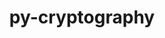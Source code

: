 ---
title: "py-cryptography"
layout: cache
categories: [package, develop]
meta: {"versions": ["41.0.3", "41.0.7", "42.0.8"], "compilers": ["gcc@=11.4.0", "gcc@=7.5.0", "gcc@=9.4.0", "oneapi@=2024.2.0"], "oss": ["ubuntu18.04", "ubuntu20.04", "ubuntu22.04"], "platforms": ["linux"], "targets": ["neoverse_v1", "neoverse_v2", "ppc64le", "x86_64_v3"], "stacks": ["e4s", "e4s-neoverse-v2", "e4s-neoverse_v1", "e4s-oneapi", "e4s-power", "radiuss", "root"], "num_specs": 106, "num_specs_by_stack": {"radiuss": 11, "root": 106, "e4s-power": 19, "e4s-neoverse_v1": 19, "e4s-neoverse-v2": 19, "e4s": 19, "e4s-oneapi": 19}}
spec_details: [{"hash": "b54fdln6zjmpkghwuc7krpdodtuehvj2", "compiler": "gcc@=7.5.0", "versions": ["41.0.3"], "os": "ubuntu18.04", "platform": "linux", "target": "x86_64_v3", "variants": ["build_system=python_pip"], "stacks": ["radiuss", "root"], "size": "-", "tarball": "https://binaries.spack.io/develop/build_cache/linux-ubuntu18.04-x86_64_v3/gcc-7.5.0/py-cryptography-41.0.3/linux-ubuntu18.04-x86_64_v3-gcc-7.5.0-py-cryptography-41.0.3-b54fdln6zjmpkghwuc7krpdodtuehvj2.spack"}, {"hash": "rp76662qon5nbgjwpudu6gtq6suakz36", "compiler": "gcc@=7.5.0", "versions": ["42.0.8"], "os": "ubuntu18.04", "platform": "linux", "target": "x86_64_v3", "variants": ["build_system=python_pip"], "stacks": ["radiuss", "root"], "size": "-", "tarball": "https://binaries.spack.io/develop/build_cache/linux-ubuntu18.04-x86_64_v3/gcc-7.5.0/py-cryptography-42.0.8/linux-ubuntu18.04-x86_64_v3-gcc-7.5.0-py-cryptography-42.0.8-rp76662qon5nbgjwpudu6gtq6suakz36.spack"}, {"hash": "4ncr3zd2ff6oys5tzaiz6xzha4mzoyar", "compiler": "gcc@=7.5.0", "versions": ["42.0.8"], "os": "ubuntu18.04", "platform": "linux", "target": "x86_64_v3", "variants": ["build_system=python_pip"], "stacks": ["radiuss", "root"], "size": "-", "tarball": "https://binaries.spack.io/develop/build_cache/linux-ubuntu18.04-x86_64_v3/gcc-7.5.0/py-cryptography-42.0.8/linux-ubuntu18.04-x86_64_v3-gcc-7.5.0-py-cryptography-42.0.8-4ncr3zd2ff6oys5tzaiz6xzha4mzoyar.spack"}, {"hash": "s67zrir254zc6xyvcd5ffntvizgzvjsp", "compiler": "gcc@=7.5.0", "versions": ["42.0.8"], "os": "ubuntu18.04", "platform": "linux", "target": "x86_64_v3", "variants": ["build_system=python_pip"], "stacks": ["radiuss", "root"], "size": "-", "tarball": "https://binaries.spack.io/develop/build_cache/linux-ubuntu18.04-x86_64_v3/gcc-7.5.0/py-cryptography-42.0.8/linux-ubuntu18.04-x86_64_v3-gcc-7.5.0-py-cryptography-42.0.8-s67zrir254zc6xyvcd5ffntvizgzvjsp.spack"}, {"hash": "shtkysyxzjg6fq44kaxjkkuudaqs5uau", "compiler": "gcc@=7.5.0", "versions": ["41.0.3"], "os": "ubuntu18.04", "platform": "linux", "target": "x86_64_v3", "variants": ["build_system=python_pip"], "stacks": ["radiuss", "root"], "size": "-", "tarball": "https://binaries.spack.io/develop/build_cache/linux-ubuntu18.04-x86_64_v3/gcc-7.5.0/py-cryptography-41.0.3/linux-ubuntu18.04-x86_64_v3-gcc-7.5.0-py-cryptography-41.0.3-shtkysyxzjg6fq44kaxjkkuudaqs5uau.spack"}, {"hash": "wj265bqwu6mcrqcoyh22c2bwhhdislxc", "compiler": "gcc@=7.5.0", "versions": ["42.0.8"], "os": "ubuntu18.04", "platform": "linux", "target": "x86_64_v3", "variants": ["build_system=python_pip"], "stacks": ["radiuss", "root"], "size": "-", "tarball": "https://binaries.spack.io/develop/build_cache/linux-ubuntu18.04-x86_64_v3/gcc-7.5.0/py-cryptography-42.0.8/linux-ubuntu18.04-x86_64_v3-gcc-7.5.0-py-cryptography-42.0.8-wj265bqwu6mcrqcoyh22c2bwhhdislxc.spack"}, {"hash": "ueya5kag5ql6sfujfwsmd5scetdctzec", "compiler": "gcc@=7.5.0", "versions": ["42.0.8"], "os": "ubuntu18.04", "platform": "linux", "target": "x86_64_v3", "variants": ["build_system=python_pip"], "stacks": ["radiuss", "root"], "size": "-", "tarball": "https://binaries.spack.io/develop/build_cache/linux-ubuntu18.04-x86_64_v3/gcc-7.5.0/py-cryptography-42.0.8/linux-ubuntu18.04-x86_64_v3-gcc-7.5.0-py-cryptography-42.0.8-ueya5kag5ql6sfujfwsmd5scetdctzec.spack"}, {"hash": "hxio54klglcmiyzflixwsufl4pvf66oo", "compiler": "gcc@=7.5.0", "versions": ["42.0.8"], "os": "ubuntu18.04", "platform": "linux", "target": "x86_64_v3", "variants": ["build_system=python_pip"], "stacks": ["radiuss", "root"], "size": "-", "tarball": "https://binaries.spack.io/develop/build_cache/linux-ubuntu18.04-x86_64_v3/gcc-7.5.0/py-cryptography-42.0.8/linux-ubuntu18.04-x86_64_v3-gcc-7.5.0-py-cryptography-42.0.8-hxio54klglcmiyzflixwsufl4pvf66oo.spack"}, {"hash": "zwdcltka2747ylsjrbxvskkpazn2hm3v", "compiler": "gcc@=7.5.0", "versions": ["42.0.8"], "os": "ubuntu18.04", "platform": "linux", "target": "x86_64_v3", "variants": ["build_system=python_pip"], "stacks": ["radiuss", "root"], "size": "-", "tarball": "https://binaries.spack.io/develop/build_cache/linux-ubuntu18.04-x86_64_v3/gcc-7.5.0/py-cryptography-42.0.8/linux-ubuntu18.04-x86_64_v3-gcc-7.5.0-py-cryptography-42.0.8-zwdcltka2747ylsjrbxvskkpazn2hm3v.spack"}, {"hash": "jplicqwlz2j4jw5lhbzhqaszpt4a3pjq", "compiler": "gcc@=7.5.0", "versions": ["41.0.3"], "os": "ubuntu18.04", "platform": "linux", "target": "x86_64_v3", "variants": ["build_system=python_pip"], "stacks": ["radiuss", "root"], "size": "-", "tarball": "https://binaries.spack.io/develop/build_cache/linux-ubuntu18.04-x86_64_v3/gcc-7.5.0/py-cryptography-41.0.3/linux-ubuntu18.04-x86_64_v3-gcc-7.5.0-py-cryptography-41.0.3-jplicqwlz2j4jw5lhbzhqaszpt4a3pjq.spack"}, {"hash": "y7r5vdiyzel5tcfec62fwowjyljfpo2m", "compiler": "gcc@=7.5.0", "versions": ["42.0.8"], "os": "ubuntu18.04", "platform": "linux", "target": "x86_64_v3", "variants": ["build_system=python_pip"], "stacks": ["radiuss", "root"], "size": "-", "tarball": "https://binaries.spack.io/develop/build_cache/linux-ubuntu18.04-x86_64_v3/gcc-7.5.0/py-cryptography-42.0.8/linux-ubuntu18.04-x86_64_v3-gcc-7.5.0-py-cryptography-42.0.8-y7r5vdiyzel5tcfec62fwowjyljfpo2m.spack"}, {"hash": "fownyrfnqlqpewyxiwitkixd6lkanz2i", "compiler": "gcc@=9.4.0", "versions": ["42.0.8"], "os": "ubuntu20.04", "platform": "linux", "target": "ppc64le", "variants": ["build_system=python_pip"], "stacks": ["e4s-power", "root"], "size": "-", "tarball": "https://binaries.spack.io/develop/build_cache/linux-ubuntu20.04-ppc64le/gcc-9.4.0/py-cryptography-42.0.8/linux-ubuntu20.04-ppc64le-gcc-9.4.0-py-cryptography-42.0.8-fownyrfnqlqpewyxiwitkixd6lkanz2i.spack"}, {"hash": "jegdhni7x72up3kkwx6vszddhbj6w4un", "compiler": "gcc@=9.4.0", "versions": ["42.0.8"], "os": "ubuntu20.04", "platform": "linux", "target": "ppc64le", "variants": ["build_system=python_pip"], "stacks": ["e4s-power", "root"], "size": "-", "tarball": "https://binaries.spack.io/develop/build_cache/linux-ubuntu20.04-ppc64le/gcc-9.4.0/py-cryptography-42.0.8/linux-ubuntu20.04-ppc64le-gcc-9.4.0-py-cryptography-42.0.8-jegdhni7x72up3kkwx6vszddhbj6w4un.spack"}, {"hash": "wvlfqx4753zhpa4ozeynq4odq25ytmad", "compiler": "gcc@=9.4.0", "versions": ["41.0.3"], "os": "ubuntu20.04", "platform": "linux", "target": "ppc64le", "variants": ["build_system=python_pip"], "stacks": ["e4s-power", "root"], "size": "-", "tarball": "https://binaries.spack.io/develop/build_cache/linux-ubuntu20.04-ppc64le/gcc-9.4.0/py-cryptography-41.0.3/linux-ubuntu20.04-ppc64le-gcc-9.4.0-py-cryptography-41.0.3-wvlfqx4753zhpa4ozeynq4odq25ytmad.spack"}, {"hash": "sai6tr6ymahsdopxzgfetqx66wygs7kb", "compiler": "gcc@=9.4.0", "versions": ["42.0.8"], "os": "ubuntu20.04", "platform": "linux", "target": "ppc64le", "variants": ["build_system=python_pip"], "stacks": ["e4s-power", "root"], "size": "-", "tarball": "https://binaries.spack.io/develop/build_cache/linux-ubuntu20.04-ppc64le/gcc-9.4.0/py-cryptography-42.0.8/linux-ubuntu20.04-ppc64le-gcc-9.4.0-py-cryptography-42.0.8-sai6tr6ymahsdopxzgfetqx66wygs7kb.spack"}, {"hash": "bnjaqdzninq3vbuyrviw62ozztkb6jqv", "compiler": "gcc@=9.4.0", "versions": ["41.0.3"], "os": "ubuntu20.04", "platform": "linux", "target": "ppc64le", "variants": ["build_system=python_pip"], "stacks": ["e4s-power", "root"], "size": "-", "tarball": "https://binaries.spack.io/develop/build_cache/linux-ubuntu20.04-ppc64le/gcc-9.4.0/py-cryptography-41.0.3/linux-ubuntu20.04-ppc64le-gcc-9.4.0-py-cryptography-41.0.3-bnjaqdzninq3vbuyrviw62ozztkb6jqv.spack"}, {"hash": "qtviuzxheg7sq7obdztftmy3tpt4jeef", "compiler": "gcc@=9.4.0", "versions": ["41.0.3"], "os": "ubuntu20.04", "platform": "linux", "target": "ppc64le", "variants": ["build_system=python_pip"], "stacks": ["e4s-power", "root"], "size": "-", "tarball": "https://binaries.spack.io/develop/build_cache/linux-ubuntu20.04-ppc64le/gcc-9.4.0/py-cryptography-41.0.3/linux-ubuntu20.04-ppc64le-gcc-9.4.0-py-cryptography-41.0.3-qtviuzxheg7sq7obdztftmy3tpt4jeef.spack"}, {"hash": "6ucon2oy5drqlociu4agnuv2wg7coknn", "compiler": "gcc@=9.4.0", "versions": ["42.0.8"], "os": "ubuntu20.04", "platform": "linux", "target": "ppc64le", "variants": ["build_system=python_pip"], "stacks": ["e4s-power", "root"], "size": "-", "tarball": "https://binaries.spack.io/develop/build_cache/linux-ubuntu20.04-ppc64le/gcc-9.4.0/py-cryptography-42.0.8/linux-ubuntu20.04-ppc64le-gcc-9.4.0-py-cryptography-42.0.8-6ucon2oy5drqlociu4agnuv2wg7coknn.spack"}, {"hash": "jy3dbxavv4bw43znbdywi7wnvxbt4urb", "compiler": "gcc@=9.4.0", "versions": ["42.0.8"], "os": "ubuntu20.04", "platform": "linux", "target": "ppc64le", "variants": ["build_system=python_pip"], "stacks": ["e4s-power", "root"], "size": "-", "tarball": "https://binaries.spack.io/develop/build_cache/linux-ubuntu20.04-ppc64le/gcc-9.4.0/py-cryptography-42.0.8/linux-ubuntu20.04-ppc64le-gcc-9.4.0-py-cryptography-42.0.8-jy3dbxavv4bw43znbdywi7wnvxbt4urb.spack"}, {"hash": "rtkd7v2d2ythxo47kk5id4zentiplaym", "compiler": "gcc@=9.4.0", "versions": ["42.0.8"], "os": "ubuntu20.04", "platform": "linux", "target": "ppc64le", "variants": ["build_system=python_pip"], "stacks": ["e4s-power", "root"], "size": "-", "tarball": "https://binaries.spack.io/develop/build_cache/linux-ubuntu20.04-ppc64le/gcc-9.4.0/py-cryptography-42.0.8/linux-ubuntu20.04-ppc64le-gcc-9.4.0-py-cryptography-42.0.8-rtkd7v2d2ythxo47kk5id4zentiplaym.spack"}, {"hash": "rxqpd7bpfgzxjxwsicw5jr6iwzglxqv7", "compiler": "gcc@=9.4.0", "versions": ["42.0.8"], "os": "ubuntu20.04", "platform": "linux", "target": "ppc64le", "variants": ["build_system=python_pip"], "stacks": ["e4s-power", "root"], "size": "-", "tarball": "https://binaries.spack.io/develop/build_cache/linux-ubuntu20.04-ppc64le/gcc-9.4.0/py-cryptography-42.0.8/linux-ubuntu20.04-ppc64le-gcc-9.4.0-py-cryptography-42.0.8-rxqpd7bpfgzxjxwsicw5jr6iwzglxqv7.spack"}, {"hash": "ertrku3dvwft6npgdvnp24waubh3wtnw", "compiler": "gcc@=9.4.0", "versions": ["42.0.8"], "os": "ubuntu20.04", "platform": "linux", "target": "ppc64le", "variants": ["build_system=python_pip"], "stacks": ["e4s-power", "root"], "size": "-", "tarball": "https://binaries.spack.io/develop/build_cache/linux-ubuntu20.04-ppc64le/gcc-9.4.0/py-cryptography-42.0.8/linux-ubuntu20.04-ppc64le-gcc-9.4.0-py-cryptography-42.0.8-ertrku3dvwft6npgdvnp24waubh3wtnw.spack"}, {"hash": "izeceq3i5pgmbqlcjxggh6fze2wza7md", "compiler": "gcc@=9.4.0", "versions": ["41.0.7"], "os": "ubuntu20.04", "platform": "linux", "target": "ppc64le", "variants": ["build_system=python_pip"], "stacks": ["e4s-power", "root"], "size": "-", "tarball": "https://binaries.spack.io/develop/build_cache/linux-ubuntu20.04-ppc64le/gcc-9.4.0/py-cryptography-41.0.7/linux-ubuntu20.04-ppc64le-gcc-9.4.0-py-cryptography-41.0.7-izeceq3i5pgmbqlcjxggh6fze2wza7md.spack"}, {"hash": "crvshlemobzv6wu4n3lrxgifajecy25i", "compiler": "gcc@=9.4.0", "versions": ["41.0.7"], "os": "ubuntu20.04", "platform": "linux", "target": "ppc64le", "variants": ["build_system=python_pip"], "stacks": ["e4s-power", "root"], "size": "-", "tarball": "https://binaries.spack.io/develop/build_cache/linux-ubuntu20.04-ppc64le/gcc-9.4.0/py-cryptography-41.0.7/linux-ubuntu20.04-ppc64le-gcc-9.4.0-py-cryptography-41.0.7-crvshlemobzv6wu4n3lrxgifajecy25i.spack"}, {"hash": "ozkjv6sma5462jx4cofnukxmxdapwcsp", "compiler": "gcc@=9.4.0", "versions": ["41.0.7"], "os": "ubuntu20.04", "platform": "linux", "target": "ppc64le", "variants": ["build_system=python_pip"], "stacks": ["e4s-power", "root"], "size": "-", "tarball": "https://binaries.spack.io/develop/build_cache/linux-ubuntu20.04-ppc64le/gcc-9.4.0/py-cryptography-41.0.7/linux-ubuntu20.04-ppc64le-gcc-9.4.0-py-cryptography-41.0.7-ozkjv6sma5462jx4cofnukxmxdapwcsp.spack"}, {"hash": "mysfhnotd3ziebxvacg6qcqf36pmjkej", "compiler": "gcc@=9.4.0", "versions": ["41.0.7"], "os": "ubuntu20.04", "platform": "linux", "target": "ppc64le", "variants": ["build_system=python_pip"], "stacks": ["e4s-power", "root"], "size": "-", "tarball": "https://binaries.spack.io/develop/build_cache/linux-ubuntu20.04-ppc64le/gcc-9.4.0/py-cryptography-41.0.7/linux-ubuntu20.04-ppc64le-gcc-9.4.0-py-cryptography-41.0.7-mysfhnotd3ziebxvacg6qcqf36pmjkej.spack"}, {"hash": "wqku4e6sg2z2ysrurmforktuxyhagmeo", "compiler": "gcc@=9.4.0", "versions": ["41.0.7"], "os": "ubuntu20.04", "platform": "linux", "target": "ppc64le", "variants": ["build_system=python_pip"], "stacks": ["e4s-power", "root"], "size": "-", "tarball": "https://binaries.spack.io/develop/build_cache/linux-ubuntu20.04-ppc64le/gcc-9.4.0/py-cryptography-41.0.7/linux-ubuntu20.04-ppc64le-gcc-9.4.0-py-cryptography-41.0.7-wqku4e6sg2z2ysrurmforktuxyhagmeo.spack"}, {"hash": "rh7m2lvytknqxosphnusb6hhw7enmp3y", "compiler": "gcc@=9.4.0", "versions": ["41.0.7"], "os": "ubuntu20.04", "platform": "linux", "target": "ppc64le", "variants": ["build_system=python_pip"], "stacks": ["e4s-power", "root"], "size": "-", "tarball": "https://binaries.spack.io/develop/build_cache/linux-ubuntu20.04-ppc64le/gcc-9.4.0/py-cryptography-41.0.7/linux-ubuntu20.04-ppc64le-gcc-9.4.0-py-cryptography-41.0.7-rh7m2lvytknqxosphnusb6hhw7enmp3y.spack"}, {"hash": "lm32cde7yybsfitidr4rrfr4muuxus44", "compiler": "gcc@=9.4.0", "versions": ["41.0.7"], "os": "ubuntu20.04", "platform": "linux", "target": "ppc64le", "variants": ["build_system=python_pip"], "stacks": ["e4s-power", "root"], "size": "-", "tarball": "https://binaries.spack.io/develop/build_cache/linux-ubuntu20.04-ppc64le/gcc-9.4.0/py-cryptography-41.0.7/linux-ubuntu20.04-ppc64le-gcc-9.4.0-py-cryptography-41.0.7-lm32cde7yybsfitidr4rrfr4muuxus44.spack"}, {"hash": "auxirtqhlat4hpequksqafpugejbedws", "compiler": "gcc@=9.4.0", "versions": ["41.0.7"], "os": "ubuntu20.04", "platform": "linux", "target": "ppc64le", "variants": ["build_system=python_pip"], "stacks": ["e4s-power", "root"], "size": "-", "tarball": "https://binaries.spack.io/develop/build_cache/linux-ubuntu20.04-ppc64le/gcc-9.4.0/py-cryptography-41.0.7/linux-ubuntu20.04-ppc64le-gcc-9.4.0-py-cryptography-41.0.7-auxirtqhlat4hpequksqafpugejbedws.spack"}, {"hash": "vwsiw2xjl73adi4antu6w6hzx6duk25t", "compiler": "gcc@=11.4.0", "versions": ["41.0.3"], "os": "ubuntu22.04", "platform": "linux", "target": "neoverse_v1", "variants": ["build_system=python_pip"], "stacks": ["e4s-neoverse_v1", "root"], "size": "-", "tarball": "https://binaries.spack.io/develop/build_cache/linux-ubuntu22.04-neoverse_v1/gcc-11.4.0/py-cryptography-41.0.3/linux-ubuntu22.04-neoverse_v1-gcc-11.4.0-py-cryptography-41.0.3-vwsiw2xjl73adi4antu6w6hzx6duk25t.spack"}, {"hash": "6or6xyszk6uxcdw64b5rpvqd6hkgfz2e", "compiler": "gcc@=11.4.0", "versions": ["41.0.3"], "os": "ubuntu22.04", "platform": "linux", "target": "neoverse_v1", "variants": ["build_system=python_pip"], "stacks": ["e4s-neoverse_v1", "root"], "size": "-", "tarball": "https://binaries.spack.io/develop/build_cache/linux-ubuntu22.04-neoverse_v1/gcc-11.4.0/py-cryptography-41.0.3/linux-ubuntu22.04-neoverse_v1-gcc-11.4.0-py-cryptography-41.0.3-6or6xyszk6uxcdw64b5rpvqd6hkgfz2e.spack"}, {"hash": "kx2echujhgmqpvr3yak6bpcn4r4d7m5m", "compiler": "gcc@=11.4.0", "versions": ["42.0.8"], "os": "ubuntu22.04", "platform": "linux", "target": "neoverse_v1", "variants": ["build_system=python_pip"], "stacks": ["e4s-neoverse_v1", "root"], "size": "-", "tarball": "https://binaries.spack.io/develop/build_cache/linux-ubuntu22.04-neoverse_v1/gcc-11.4.0/py-cryptography-42.0.8/linux-ubuntu22.04-neoverse_v1-gcc-11.4.0-py-cryptography-42.0.8-kx2echujhgmqpvr3yak6bpcn4r4d7m5m.spack"}, {"hash": "yjkhtboquk3tfburpcnvd5zflsdzuwxr", "compiler": "gcc@=11.4.0", "versions": ["42.0.8"], "os": "ubuntu22.04", "platform": "linux", "target": "neoverse_v1", "variants": ["build_system=python_pip"], "stacks": ["e4s-neoverse_v1", "root"], "size": "-", "tarball": "https://binaries.spack.io/develop/build_cache/linux-ubuntu22.04-neoverse_v1/gcc-11.4.0/py-cryptography-42.0.8/linux-ubuntu22.04-neoverse_v1-gcc-11.4.0-py-cryptography-42.0.8-yjkhtboquk3tfburpcnvd5zflsdzuwxr.spack"}, {"hash": "24n26niznpmmefs4be6wrme3ufvdfxi2", "compiler": "gcc@=11.4.0", "versions": ["42.0.8"], "os": "ubuntu22.04", "platform": "linux", "target": "neoverse_v1", "variants": ["build_system=python_pip"], "stacks": ["e4s-neoverse_v1", "root"], "size": "-", "tarball": "https://binaries.spack.io/develop/build_cache/linux-ubuntu22.04-neoverse_v1/gcc-11.4.0/py-cryptography-42.0.8/linux-ubuntu22.04-neoverse_v1-gcc-11.4.0-py-cryptography-42.0.8-24n26niznpmmefs4be6wrme3ufvdfxi2.spack"}, {"hash": "k6j3nr5v5ikaayihrm2eswier4jk44la", "compiler": "gcc@=11.4.0", "versions": ["42.0.8"], "os": "ubuntu22.04", "platform": "linux", "target": "neoverse_v1", "variants": ["build_system=python_pip"], "stacks": ["e4s-neoverse_v1", "root"], "size": "-", "tarball": "https://binaries.spack.io/develop/build_cache/linux-ubuntu22.04-neoverse_v1/gcc-11.4.0/py-cryptography-42.0.8/linux-ubuntu22.04-neoverse_v1-gcc-11.4.0-py-cryptography-42.0.8-k6j3nr5v5ikaayihrm2eswier4jk44la.spack"}, {"hash": "xodsde6nbwlnts4vmxqlercn55shx3k6", "compiler": "gcc@=11.4.0", "versions": ["42.0.8"], "os": "ubuntu22.04", "platform": "linux", "target": "neoverse_v1", "variants": ["build_system=python_pip"], "stacks": ["e4s-neoverse_v1", "root"], "size": "-", "tarball": "https://binaries.spack.io/develop/build_cache/linux-ubuntu22.04-neoverse_v1/gcc-11.4.0/py-cryptography-42.0.8/linux-ubuntu22.04-neoverse_v1-gcc-11.4.0-py-cryptography-42.0.8-xodsde6nbwlnts4vmxqlercn55shx3k6.spack"}, {"hash": "7ao44l7xo3zkr5iantorvrxwcqawke6o", "compiler": "gcc@=11.4.0", "versions": ["42.0.8"], "os": "ubuntu22.04", "platform": "linux", "target": "neoverse_v1", "variants": ["build_system=python_pip"], "stacks": ["e4s-neoverse_v1", "root"], "size": "-", "tarball": "https://binaries.spack.io/develop/build_cache/linux-ubuntu22.04-neoverse_v1/gcc-11.4.0/py-cryptography-42.0.8/linux-ubuntu22.04-neoverse_v1-gcc-11.4.0-py-cryptography-42.0.8-7ao44l7xo3zkr5iantorvrxwcqawke6o.spack"}, {"hash": "dtzrnlqv72cqj4epgndeu35palsvwfsw", "compiler": "gcc@=11.4.0", "versions": ["42.0.8"], "os": "ubuntu22.04", "platform": "linux", "target": "neoverse_v1", "variants": ["build_system=python_pip"], "stacks": ["e4s-neoverse_v1", "root"], "size": "-", "tarball": "https://binaries.spack.io/develop/build_cache/linux-ubuntu22.04-neoverse_v1/gcc-11.4.0/py-cryptography-42.0.8/linux-ubuntu22.04-neoverse_v1-gcc-11.4.0-py-cryptography-42.0.8-dtzrnlqv72cqj4epgndeu35palsvwfsw.spack"}, {"hash": "2tzr3tdulnvifwijc6d533pmz3vporma", "compiler": "gcc@=11.4.0", "versions": ["42.0.8"], "os": "ubuntu22.04", "platform": "linux", "target": "neoverse_v1", "variants": ["build_system=python_pip"], "stacks": ["e4s-neoverse_v1", "root"], "size": "-", "tarball": "https://binaries.spack.io/develop/build_cache/linux-ubuntu22.04-neoverse_v1/gcc-11.4.0/py-cryptography-42.0.8/linux-ubuntu22.04-neoverse_v1-gcc-11.4.0-py-cryptography-42.0.8-2tzr3tdulnvifwijc6d533pmz3vporma.spack"}, {"hash": "n3uaekcewvh5rqdzvvlcxelbotsimwek", "compiler": "gcc@=11.4.0", "versions": ["41.0.3"], "os": "ubuntu22.04", "platform": "linux", "target": "neoverse_v1", "variants": ["build_system=python_pip"], "stacks": ["e4s-neoverse_v1", "root"], "size": "-", "tarball": "https://binaries.spack.io/develop/build_cache/linux-ubuntu22.04-neoverse_v1/gcc-11.4.0/py-cryptography-41.0.3/linux-ubuntu22.04-neoverse_v1-gcc-11.4.0-py-cryptography-41.0.3-n3uaekcewvh5rqdzvvlcxelbotsimwek.spack"}, {"hash": "pz66vgddl25jxq2p7ihxgzjvo66fplwh", "compiler": "gcc@=11.4.0", "versions": ["41.0.7"], "os": "ubuntu22.04", "platform": "linux", "target": "neoverse_v1", "variants": ["build_system=python_pip"], "stacks": ["e4s-neoverse_v1", "root"], "size": "-", "tarball": "https://binaries.spack.io/develop/build_cache/linux-ubuntu22.04-neoverse_v1/gcc-11.4.0/py-cryptography-41.0.7/linux-ubuntu22.04-neoverse_v1-gcc-11.4.0-py-cryptography-41.0.7-pz66vgddl25jxq2p7ihxgzjvo66fplwh.spack"}, {"hash": "km62sjmmkpgssbvbemb5o2oa4alwagiv", "compiler": "gcc@=11.4.0", "versions": ["41.0.7"], "os": "ubuntu22.04", "platform": "linux", "target": "neoverse_v1", "variants": ["build_system=python_pip"], "stacks": ["e4s-neoverse_v1", "root"], "size": "-", "tarball": "https://binaries.spack.io/develop/build_cache/linux-ubuntu22.04-neoverse_v1/gcc-11.4.0/py-cryptography-41.0.7/linux-ubuntu22.04-neoverse_v1-gcc-11.4.0-py-cryptography-41.0.7-km62sjmmkpgssbvbemb5o2oa4alwagiv.spack"}, {"hash": "gpkgra2maf6xcjqf4jfnai6bpj36ms4p", "compiler": "gcc@=11.4.0", "versions": ["41.0.7"], "os": "ubuntu22.04", "platform": "linux", "target": "neoverse_v1", "variants": ["build_system=python_pip"], "stacks": ["e4s-neoverse_v1", "root"], "size": "-", "tarball": "https://binaries.spack.io/develop/build_cache/linux-ubuntu22.04-neoverse_v1/gcc-11.4.0/py-cryptography-41.0.7/linux-ubuntu22.04-neoverse_v1-gcc-11.4.0-py-cryptography-41.0.7-gpkgra2maf6xcjqf4jfnai6bpj36ms4p.spack"}, {"hash": "an2pc2jd5gtkdvqi6znpl2smhi7lxqb2", "compiler": "gcc@=11.4.0", "versions": ["41.0.7"], "os": "ubuntu22.04", "platform": "linux", "target": "neoverse_v1", "variants": ["build_system=python_pip"], "stacks": ["e4s-neoverse_v1", "root"], "size": "-", "tarball": "https://binaries.spack.io/develop/build_cache/linux-ubuntu22.04-neoverse_v1/gcc-11.4.0/py-cryptography-41.0.7/linux-ubuntu22.04-neoverse_v1-gcc-11.4.0-py-cryptography-41.0.7-an2pc2jd5gtkdvqi6znpl2smhi7lxqb2.spack"}, {"hash": "k5c4dqhyufgkcfii6yvikqum5wqguobm", "compiler": "gcc@=11.4.0", "versions": ["41.0.7"], "os": "ubuntu22.04", "platform": "linux", "target": "neoverse_v1", "variants": ["build_system=python_pip"], "stacks": ["e4s-neoverse_v1", "root"], "size": "-", "tarball": "https://binaries.spack.io/develop/build_cache/linux-ubuntu22.04-neoverse_v1/gcc-11.4.0/py-cryptography-41.0.7/linux-ubuntu22.04-neoverse_v1-gcc-11.4.0-py-cryptography-41.0.7-k5c4dqhyufgkcfii6yvikqum5wqguobm.spack"}, {"hash": "4buhb2phznu4qgb3sav5spgpceue3dh3", "compiler": "gcc@=11.4.0", "versions": ["41.0.7"], "os": "ubuntu22.04", "platform": "linux", "target": "neoverse_v1", "variants": ["build_system=python_pip"], "stacks": ["e4s-neoverse_v1", "root"], "size": "-", "tarball": "https://binaries.spack.io/develop/build_cache/linux-ubuntu22.04-neoverse_v1/gcc-11.4.0/py-cryptography-41.0.7/linux-ubuntu22.04-neoverse_v1-gcc-11.4.0-py-cryptography-41.0.7-4buhb2phznu4qgb3sav5spgpceue3dh3.spack"}, {"hash": "yshs74alnd4ruqmhogu5xgizdk3qhajt", "compiler": "gcc@=11.4.0", "versions": ["41.0.7"], "os": "ubuntu22.04", "platform": "linux", "target": "neoverse_v1", "variants": ["build_system=python_pip"], "stacks": ["e4s-neoverse_v1", "root"], "size": "-", "tarball": "https://binaries.spack.io/develop/build_cache/linux-ubuntu22.04-neoverse_v1/gcc-11.4.0/py-cryptography-41.0.7/linux-ubuntu22.04-neoverse_v1-gcc-11.4.0-py-cryptography-41.0.7-yshs74alnd4ruqmhogu5xgizdk3qhajt.spack"}, {"hash": "ddiyqwjfpftazhrrtfeie3dkxkfglyw7", "compiler": "gcc@=11.4.0", "versions": ["41.0.7"], "os": "ubuntu22.04", "platform": "linux", "target": "neoverse_v1", "variants": ["build_system=python_pip"], "stacks": ["e4s-neoverse_v1", "root"], "size": "-", "tarball": "https://binaries.spack.io/develop/build_cache/linux-ubuntu22.04-neoverse_v1/gcc-11.4.0/py-cryptography-41.0.7/linux-ubuntu22.04-neoverse_v1-gcc-11.4.0-py-cryptography-41.0.7-ddiyqwjfpftazhrrtfeie3dkxkfglyw7.spack"}, {"hash": "mf47ols36tj4jckdxt326nmld5izgrug", "compiler": "gcc@=11.4.0", "versions": ["42.0.8"], "os": "ubuntu22.04", "platform": "linux", "target": "neoverse_v2", "variants": ["build_system=python_pip"], "stacks": ["e4s-neoverse-v2", "root"], "size": "-", "tarball": "https://binaries.spack.io/develop/build_cache/linux-ubuntu22.04-neoverse_v2/gcc-11.4.0/py-cryptography-42.0.8/linux-ubuntu22.04-neoverse_v2-gcc-11.4.0-py-cryptography-42.0.8-mf47ols36tj4jckdxt326nmld5izgrug.spack"}, {"hash": "vpnrw5ag4jg6hollljxraaz7u7d5fumh", "compiler": "gcc@=11.4.0", "versions": ["41.0.3"], "os": "ubuntu22.04", "platform": "linux", "target": "neoverse_v2", "variants": ["build_system=python_pip"], "stacks": ["e4s-neoverse-v2", "root"], "size": "-", "tarball": "https://binaries.spack.io/develop/build_cache/linux-ubuntu22.04-neoverse_v2/gcc-11.4.0/py-cryptography-41.0.3/linux-ubuntu22.04-neoverse_v2-gcc-11.4.0-py-cryptography-41.0.3-vpnrw5ag4jg6hollljxraaz7u7d5fumh.spack"}, {"hash": "bvefjwyemrxe7v6gmsfvrvd662s5tzqo", "compiler": "gcc@=11.4.0", "versions": ["41.0.3"], "os": "ubuntu22.04", "platform": "linux", "target": "neoverse_v2", "variants": ["build_system=python_pip"], "stacks": ["e4s-neoverse-v2", "root"], "size": "-", "tarball": "https://binaries.spack.io/develop/build_cache/linux-ubuntu22.04-neoverse_v2/gcc-11.4.0/py-cryptography-41.0.3/linux-ubuntu22.04-neoverse_v2-gcc-11.4.0-py-cryptography-41.0.3-bvefjwyemrxe7v6gmsfvrvd662s5tzqo.spack"}, {"hash": "e3v6ca3g6xmgtfbllbnf6ys3orjkyuto", "compiler": "gcc@=11.4.0", "versions": ["42.0.8"], "os": "ubuntu22.04", "platform": "linux", "target": "neoverse_v2", "variants": ["build_system=python_pip"], "stacks": ["e4s-neoverse-v2", "root"], "size": "-", "tarball": "https://binaries.spack.io/develop/build_cache/linux-ubuntu22.04-neoverse_v2/gcc-11.4.0/py-cryptography-42.0.8/linux-ubuntu22.04-neoverse_v2-gcc-11.4.0-py-cryptography-42.0.8-e3v6ca3g6xmgtfbllbnf6ys3orjkyuto.spack"}, {"hash": "o72v7xauao4wya42rh7b7lth2ows2xm6", "compiler": "gcc@=11.4.0", "versions": ["42.0.8"], "os": "ubuntu22.04", "platform": "linux", "target": "neoverse_v2", "variants": ["build_system=python_pip"], "stacks": ["e4s-neoverse-v2", "root"], "size": "-", "tarball": "https://binaries.spack.io/develop/build_cache/linux-ubuntu22.04-neoverse_v2/gcc-11.4.0/py-cryptography-42.0.8/linux-ubuntu22.04-neoverse_v2-gcc-11.4.0-py-cryptography-42.0.8-o72v7xauao4wya42rh7b7lth2ows2xm6.spack"}, {"hash": "vahzbbcnwhtxfy56v53hsopjplijl3ll", "compiler": "gcc@=11.4.0", "versions": ["42.0.8"], "os": "ubuntu22.04", "platform": "linux", "target": "neoverse_v2", "variants": ["build_system=python_pip"], "stacks": ["e4s-neoverse-v2", "root"], "size": "-", "tarball": "https://binaries.spack.io/develop/build_cache/linux-ubuntu22.04-neoverse_v2/gcc-11.4.0/py-cryptography-42.0.8/linux-ubuntu22.04-neoverse_v2-gcc-11.4.0-py-cryptography-42.0.8-vahzbbcnwhtxfy56v53hsopjplijl3ll.spack"}, {"hash": "bnyirj3ebi5ntx4t73oh3g6idti66dat", "compiler": "gcc@=11.4.0", "versions": ["42.0.8"], "os": "ubuntu22.04", "platform": "linux", "target": "neoverse_v2", "variants": ["build_system=python_pip"], "stacks": ["e4s-neoverse-v2", "root"], "size": "-", "tarball": "https://binaries.spack.io/develop/build_cache/linux-ubuntu22.04-neoverse_v2/gcc-11.4.0/py-cryptography-42.0.8/linux-ubuntu22.04-neoverse_v2-gcc-11.4.0-py-cryptography-42.0.8-bnyirj3ebi5ntx4t73oh3g6idti66dat.spack"}, {"hash": "ckkf6suqhj2vsa7wh7r7yit2miisim7j", "compiler": "gcc@=11.4.0", "versions": ["41.0.3"], "os": "ubuntu22.04", "platform": "linux", "target": "neoverse_v2", "variants": ["build_system=python_pip"], "stacks": ["e4s-neoverse-v2", "root"], "size": "-", "tarball": "https://binaries.spack.io/develop/build_cache/linux-ubuntu22.04-neoverse_v2/gcc-11.4.0/py-cryptography-41.0.3/linux-ubuntu22.04-neoverse_v2-gcc-11.4.0-py-cryptography-41.0.3-ckkf6suqhj2vsa7wh7r7yit2miisim7j.spack"}, {"hash": "f5vzewx65zabutmjffz6nwpebkh47qil", "compiler": "gcc@=11.4.0", "versions": ["42.0.8"], "os": "ubuntu22.04", "platform": "linux", "target": "neoverse_v2", "variants": ["build_system=python_pip"], "stacks": ["e4s-neoverse-v2", "root"], "size": "-", "tarball": "https://binaries.spack.io/develop/build_cache/linux-ubuntu22.04-neoverse_v2/gcc-11.4.0/py-cryptography-42.0.8/linux-ubuntu22.04-neoverse_v2-gcc-11.4.0-py-cryptography-42.0.8-f5vzewx65zabutmjffz6nwpebkh47qil.spack"}, {"hash": "wdelbmd4xjrswwul5nvhj7x55cypyucq", "compiler": "gcc@=11.4.0", "versions": ["42.0.8"], "os": "ubuntu22.04", "platform": "linux", "target": "neoverse_v2", "variants": ["build_system=python_pip"], "stacks": ["e4s-neoverse-v2", "root"], "size": "-", "tarball": "https://binaries.spack.io/develop/build_cache/linux-ubuntu22.04-neoverse_v2/gcc-11.4.0/py-cryptography-42.0.8/linux-ubuntu22.04-neoverse_v2-gcc-11.4.0-py-cryptography-42.0.8-wdelbmd4xjrswwul5nvhj7x55cypyucq.spack"}, {"hash": "o67qmtnvuogi7l5usoanv4tpjrppavki", "compiler": "gcc@=11.4.0", "versions": ["42.0.8"], "os": "ubuntu22.04", "platform": "linux", "target": "neoverse_v2", "variants": ["build_system=python_pip"], "stacks": ["e4s-neoverse-v2", "root"], "size": "-", "tarball": "https://binaries.spack.io/develop/build_cache/linux-ubuntu22.04-neoverse_v2/gcc-11.4.0/py-cryptography-42.0.8/linux-ubuntu22.04-neoverse_v2-gcc-11.4.0-py-cryptography-42.0.8-o67qmtnvuogi7l5usoanv4tpjrppavki.spack"}, {"hash": "y2l2d3urvtblalpmjrntwzoy2zcb2bd6", "compiler": "gcc@=11.4.0", "versions": ["41.0.7"], "os": "ubuntu22.04", "platform": "linux", "target": "neoverse_v2", "variants": ["build_system=python_pip"], "stacks": ["e4s-neoverse-v2", "root"], "size": "-", "tarball": "https://binaries.spack.io/develop/build_cache/linux-ubuntu22.04-neoverse_v2/gcc-11.4.0/py-cryptography-41.0.7/linux-ubuntu22.04-neoverse_v2-gcc-11.4.0-py-cryptography-41.0.7-y2l2d3urvtblalpmjrntwzoy2zcb2bd6.spack"}, {"hash": "4kgak5viey4cz2sq3erp7ee4jidysex7", "compiler": "gcc@=11.4.0", "versions": ["41.0.7"], "os": "ubuntu22.04", "platform": "linux", "target": "neoverse_v2", "variants": ["build_system=python_pip"], "stacks": ["e4s-neoverse-v2", "root"], "size": "-", "tarball": "https://binaries.spack.io/develop/build_cache/linux-ubuntu22.04-neoverse_v2/gcc-11.4.0/py-cryptography-41.0.7/linux-ubuntu22.04-neoverse_v2-gcc-11.4.0-py-cryptography-41.0.7-4kgak5viey4cz2sq3erp7ee4jidysex7.spack"}, {"hash": "dlmiqpf3dkwjciweys2wzj5p6xfnnmkh", "compiler": "gcc@=11.4.0", "versions": ["41.0.7"], "os": "ubuntu22.04", "platform": "linux", "target": "neoverse_v2", "variants": ["build_system=python_pip"], "stacks": ["e4s-neoverse-v2", "root"], "size": "-", "tarball": "https://binaries.spack.io/develop/build_cache/linux-ubuntu22.04-neoverse_v2/gcc-11.4.0/py-cryptography-41.0.7/linux-ubuntu22.04-neoverse_v2-gcc-11.4.0-py-cryptography-41.0.7-dlmiqpf3dkwjciweys2wzj5p6xfnnmkh.spack"}, {"hash": "mqwkmfk5ksgl4ifnh33y2yknhs4o5xas", "compiler": "gcc@=11.4.0", "versions": ["41.0.7"], "os": "ubuntu22.04", "platform": "linux", "target": "neoverse_v2", "variants": ["build_system=python_pip"], "stacks": ["e4s-neoverse-v2", "root"], "size": "-", "tarball": "https://binaries.spack.io/develop/build_cache/linux-ubuntu22.04-neoverse_v2/gcc-11.4.0/py-cryptography-41.0.7/linux-ubuntu22.04-neoverse_v2-gcc-11.4.0-py-cryptography-41.0.7-mqwkmfk5ksgl4ifnh33y2yknhs4o5xas.spack"}, {"hash": "ny33wedfogrbxretxmli2rhyahrxewxb", "compiler": "gcc@=11.4.0", "versions": ["41.0.7"], "os": "ubuntu22.04", "platform": "linux", "target": "neoverse_v2", "variants": ["build_system=python_pip"], "stacks": ["e4s-neoverse-v2", "root"], "size": "-", "tarball": "https://binaries.spack.io/develop/build_cache/linux-ubuntu22.04-neoverse_v2/gcc-11.4.0/py-cryptography-41.0.7/linux-ubuntu22.04-neoverse_v2-gcc-11.4.0-py-cryptography-41.0.7-ny33wedfogrbxretxmli2rhyahrxewxb.spack"}, {"hash": "plmf72nezdrm725wzm65yhcemrhrfygi", "compiler": "gcc@=11.4.0", "versions": ["41.0.7"], "os": "ubuntu22.04", "platform": "linux", "target": "neoverse_v2", "variants": ["build_system=python_pip"], "stacks": ["e4s-neoverse-v2", "root"], "size": "-", "tarball": "https://binaries.spack.io/develop/build_cache/linux-ubuntu22.04-neoverse_v2/gcc-11.4.0/py-cryptography-41.0.7/linux-ubuntu22.04-neoverse_v2-gcc-11.4.0-py-cryptography-41.0.7-plmf72nezdrm725wzm65yhcemrhrfygi.spack"}, {"hash": "wz3noqjnnout7yhowenapazit4adc2ew", "compiler": "gcc@=11.4.0", "versions": ["41.0.7"], "os": "ubuntu22.04", "platform": "linux", "target": "neoverse_v2", "variants": ["build_system=python_pip"], "stacks": ["e4s-neoverse-v2", "root"], "size": "-", "tarball": "https://binaries.spack.io/develop/build_cache/linux-ubuntu22.04-neoverse_v2/gcc-11.4.0/py-cryptography-41.0.7/linux-ubuntu22.04-neoverse_v2-gcc-11.4.0-py-cryptography-41.0.7-wz3noqjnnout7yhowenapazit4adc2ew.spack"}, {"hash": "zgltzbgrxqr2xs3qfljkwebzpdcsxdlc", "compiler": "gcc@=11.4.0", "versions": ["41.0.7"], "os": "ubuntu22.04", "platform": "linux", "target": "neoverse_v2", "variants": ["build_system=python_pip"], "stacks": ["e4s-neoverse-v2", "root"], "size": "-", "tarball": "https://binaries.spack.io/develop/build_cache/linux-ubuntu22.04-neoverse_v2/gcc-11.4.0/py-cryptography-41.0.7/linux-ubuntu22.04-neoverse_v2-gcc-11.4.0-py-cryptography-41.0.7-zgltzbgrxqr2xs3qfljkwebzpdcsxdlc.spack"}, {"hash": "vsczxrue6hamrti6exqkyd7qpdmglod4", "compiler": "gcc@=11.4.0", "versions": ["41.0.3"], "os": "ubuntu22.04", "platform": "linux", "target": "x86_64_v3", "variants": ["build_system=python_pip"], "stacks": ["e4s", "root"], "size": "-", "tarball": "https://binaries.spack.io/develop/build_cache/linux-ubuntu22.04-x86_64_v3/gcc-11.4.0/py-cryptography-41.0.3/linux-ubuntu22.04-x86_64_v3-gcc-11.4.0-py-cryptography-41.0.3-vsczxrue6hamrti6exqkyd7qpdmglod4.spack"}, {"hash": "oss63kujbu574cpsezsdzzkut3nnn5xl", "compiler": "gcc@=11.4.0", "versions": ["42.0.8"], "os": "ubuntu22.04", "platform": "linux", "target": "x86_64_v3", "variants": ["build_system=python_pip"], "stacks": ["e4s", "root"], "size": "-", "tarball": "https://binaries.spack.io/develop/build_cache/linux-ubuntu22.04-x86_64_v3/gcc-11.4.0/py-cryptography-42.0.8/linux-ubuntu22.04-x86_64_v3-gcc-11.4.0-py-cryptography-42.0.8-oss63kujbu574cpsezsdzzkut3nnn5xl.spack"}, {"hash": "jlae7uvdfjhcm2kbpv5nv4y425w5vb4j", "compiler": "gcc@=11.4.0", "versions": ["42.0.8"], "os": "ubuntu22.04", "platform": "linux", "target": "x86_64_v3", "variants": ["build_system=python_pip"], "stacks": ["e4s", "root"], "size": "-", "tarball": "https://binaries.spack.io/develop/build_cache/linux-ubuntu22.04-x86_64_v3/gcc-11.4.0/py-cryptography-42.0.8/linux-ubuntu22.04-x86_64_v3-gcc-11.4.0-py-cryptography-42.0.8-jlae7uvdfjhcm2kbpv5nv4y425w5vb4j.spack"}, {"hash": "nkytgnol4ougpvrohkc7tz52qz572xj6", "compiler": "gcc@=11.4.0", "versions": ["42.0.8"], "os": "ubuntu22.04", "platform": "linux", "target": "x86_64_v3", "variants": ["build_system=python_pip"], "stacks": ["e4s", "root"], "size": "-", "tarball": "https://binaries.spack.io/develop/build_cache/linux-ubuntu22.04-x86_64_v3/gcc-11.4.0/py-cryptography-42.0.8/linux-ubuntu22.04-x86_64_v3-gcc-11.4.0-py-cryptography-42.0.8-nkytgnol4ougpvrohkc7tz52qz572xj6.spack"}, {"hash": "76qnm7zw3teckru6wd7nstipcia2hozt", "compiler": "gcc@=11.4.0", "versions": ["42.0.8"], "os": "ubuntu22.04", "platform": "linux", "target": "x86_64_v3", "variants": ["build_system=python_pip"], "stacks": ["e4s", "root"], "size": "-", "tarball": "https://binaries.spack.io/develop/build_cache/linux-ubuntu22.04-x86_64_v3/gcc-11.4.0/py-cryptography-42.0.8/linux-ubuntu22.04-x86_64_v3-gcc-11.4.0-py-cryptography-42.0.8-76qnm7zw3teckru6wd7nstipcia2hozt.spack"}, {"hash": "6hnhqlqyjnqueot7bgmp2l6jtsljbdi3", "compiler": "gcc@=11.4.0", "versions": ["41.0.3"], "os": "ubuntu22.04", "platform": "linux", "target": "x86_64_v3", "variants": ["build_system=python_pip"], "stacks": ["e4s", "root"], "size": "-", "tarball": "https://binaries.spack.io/develop/build_cache/linux-ubuntu22.04-x86_64_v3/gcc-11.4.0/py-cryptography-41.0.3/linux-ubuntu22.04-x86_64_v3-gcc-11.4.0-py-cryptography-41.0.3-6hnhqlqyjnqueot7bgmp2l6jtsljbdi3.spack"}, {"hash": "zzlbe3uqfaohgm3ebrzn6i6nqptjicv7", "compiler": "gcc@=11.4.0", "versions": ["42.0.8"], "os": "ubuntu22.04", "platform": "linux", "target": "x86_64_v3", "variants": ["build_system=python_pip"], "stacks": ["e4s", "root"], "size": "-", "tarball": "https://binaries.spack.io/develop/build_cache/linux-ubuntu22.04-x86_64_v3/gcc-11.4.0/py-cryptography-42.0.8/linux-ubuntu22.04-x86_64_v3-gcc-11.4.0-py-cryptography-42.0.8-zzlbe3uqfaohgm3ebrzn6i6nqptjicv7.spack"}, {"hash": "a4e3osidqntjupxcnlp6gqy5akuiqbna", "compiler": "gcc@=11.4.0", "versions": ["42.0.8"], "os": "ubuntu22.04", "platform": "linux", "target": "x86_64_v3", "variants": ["build_system=python_pip"], "stacks": ["e4s", "root"], "size": "-", "tarball": "https://binaries.spack.io/develop/build_cache/linux-ubuntu22.04-x86_64_v3/gcc-11.4.0/py-cryptography-42.0.8/linux-ubuntu22.04-x86_64_v3-gcc-11.4.0-py-cryptography-42.0.8-a4e3osidqntjupxcnlp6gqy5akuiqbna.spack"}, {"hash": "5hofiw2xsjhjhttqpg323b56nrrmh22n", "compiler": "gcc@=11.4.0", "versions": ["42.0.8"], "os": "ubuntu22.04", "platform": "linux", "target": "x86_64_v3", "variants": ["build_system=python_pip"], "stacks": ["e4s", "root"], "size": "-", "tarball": "https://binaries.spack.io/develop/build_cache/linux-ubuntu22.04-x86_64_v3/gcc-11.4.0/py-cryptography-42.0.8/linux-ubuntu22.04-x86_64_v3-gcc-11.4.0-py-cryptography-42.0.8-5hofiw2xsjhjhttqpg323b56nrrmh22n.spack"}, {"hash": "b5qm27ujrtopelnnce5q3z6trkesdw35", "compiler": "gcc@=11.4.0", "versions": ["41.0.3"], "os": "ubuntu22.04", "platform": "linux", "target": "x86_64_v3", "variants": ["build_system=python_pip"], "stacks": ["e4s", "root"], "size": "-", "tarball": "https://binaries.spack.io/develop/build_cache/linux-ubuntu22.04-x86_64_v3/gcc-11.4.0/py-cryptography-41.0.3/linux-ubuntu22.04-x86_64_v3-gcc-11.4.0-py-cryptography-41.0.3-b5qm27ujrtopelnnce5q3z6trkesdw35.spack"}, {"hash": "lwboozfqfzue6qylpi2ju7ujko4hbb2t", "compiler": "gcc@=11.4.0", "versions": ["42.0.8"], "os": "ubuntu22.04", "platform": "linux", "target": "x86_64_v3", "variants": ["build_system=python_pip"], "stacks": ["e4s", "root"], "size": "-", "tarball": "https://binaries.spack.io/develop/build_cache/linux-ubuntu22.04-x86_64_v3/gcc-11.4.0/py-cryptography-42.0.8/linux-ubuntu22.04-x86_64_v3-gcc-11.4.0-py-cryptography-42.0.8-lwboozfqfzue6qylpi2ju7ujko4hbb2t.spack"}, {"hash": "dm3zeg5cw76s77eimgzv4ycdhwvshetd", "compiler": "gcc@=11.4.0", "versions": ["41.0.7"], "os": "ubuntu22.04", "platform": "linux", "target": "x86_64_v3", "variants": ["build_system=python_pip"], "stacks": ["e4s", "root"], "size": "-", "tarball": "https://binaries.spack.io/develop/build_cache/linux-ubuntu22.04-x86_64_v3/gcc-11.4.0/py-cryptography-41.0.7/linux-ubuntu22.04-x86_64_v3-gcc-11.4.0-py-cryptography-41.0.7-dm3zeg5cw76s77eimgzv4ycdhwvshetd.spack"}, {"hash": "s44ulcumovs3k3y7gs7ombd435ytpenp", "compiler": "gcc@=11.4.0", "versions": ["41.0.7"], "os": "ubuntu22.04", "platform": "linux", "target": "x86_64_v3", "variants": ["build_system=python_pip"], "stacks": ["e4s", "root"], "size": "-", "tarball": "https://binaries.spack.io/develop/build_cache/linux-ubuntu22.04-x86_64_v3/gcc-11.4.0/py-cryptography-41.0.7/linux-ubuntu22.04-x86_64_v3-gcc-11.4.0-py-cryptography-41.0.7-s44ulcumovs3k3y7gs7ombd435ytpenp.spack"}, {"hash": "kt7asgxkbde6b2wkgy2yhzvkc4rjazkg", "compiler": "gcc@=11.4.0", "versions": ["41.0.7"], "os": "ubuntu22.04", "platform": "linux", "target": "x86_64_v3", "variants": ["build_system=python_pip"], "stacks": ["e4s", "root"], "size": "-", "tarball": "https://binaries.spack.io/develop/build_cache/linux-ubuntu22.04-x86_64_v3/gcc-11.4.0/py-cryptography-41.0.7/linux-ubuntu22.04-x86_64_v3-gcc-11.4.0-py-cryptography-41.0.7-kt7asgxkbde6b2wkgy2yhzvkc4rjazkg.spack"}, {"hash": "67jkjasukj2sgs6e36ljpbatclb5ftxb", "compiler": "gcc@=11.4.0", "versions": ["41.0.7"], "os": "ubuntu22.04", "platform": "linux", "target": "x86_64_v3", "variants": ["build_system=python_pip"], "stacks": ["e4s", "root"], "size": "-", "tarball": "https://binaries.spack.io/develop/build_cache/linux-ubuntu22.04-x86_64_v3/gcc-11.4.0/py-cryptography-41.0.7/linux-ubuntu22.04-x86_64_v3-gcc-11.4.0-py-cryptography-41.0.7-67jkjasukj2sgs6e36ljpbatclb5ftxb.spack"}, {"hash": "xgcfrzjdu3tg4ge4yvdz22yhljacmivt", "compiler": "gcc@=11.4.0", "versions": ["41.0.7"], "os": "ubuntu22.04", "platform": "linux", "target": "x86_64_v3", "variants": ["build_system=python_pip"], "stacks": ["e4s", "root"], "size": "-", "tarball": "https://binaries.spack.io/develop/build_cache/linux-ubuntu22.04-x86_64_v3/gcc-11.4.0/py-cryptography-41.0.7/linux-ubuntu22.04-x86_64_v3-gcc-11.4.0-py-cryptography-41.0.7-xgcfrzjdu3tg4ge4yvdz22yhljacmivt.spack"}, {"hash": "thhcbzgow65gco36spaembh55fc5cszk", "compiler": "gcc@=11.4.0", "versions": ["41.0.7"], "os": "ubuntu22.04", "platform": "linux", "target": "x86_64_v3", "variants": ["build_system=python_pip"], "stacks": ["e4s", "root"], "size": "-", "tarball": "https://binaries.spack.io/develop/build_cache/linux-ubuntu22.04-x86_64_v3/gcc-11.4.0/py-cryptography-41.0.7/linux-ubuntu22.04-x86_64_v3-gcc-11.4.0-py-cryptography-41.0.7-thhcbzgow65gco36spaembh55fc5cszk.spack"}, {"hash": "nfbgltpnfuurxqcofbrmq6zdgjjtwt27", "compiler": "gcc@=11.4.0", "versions": ["41.0.7"], "os": "ubuntu22.04", "platform": "linux", "target": "x86_64_v3", "variants": ["build_system=python_pip"], "stacks": ["e4s", "root"], "size": "-", "tarball": "https://binaries.spack.io/develop/build_cache/linux-ubuntu22.04-x86_64_v3/gcc-11.4.0/py-cryptography-41.0.7/linux-ubuntu22.04-x86_64_v3-gcc-11.4.0-py-cryptography-41.0.7-nfbgltpnfuurxqcofbrmq6zdgjjtwt27.spack"}, {"hash": "zjdw6m3cltxummogyz3fopv5rm3famdn", "compiler": "gcc@=11.4.0", "versions": ["41.0.7"], "os": "ubuntu22.04", "platform": "linux", "target": "x86_64_v3", "variants": ["build_system=python_pip"], "stacks": ["e4s", "root"], "size": "-", "tarball": "https://binaries.spack.io/develop/build_cache/linux-ubuntu22.04-x86_64_v3/gcc-11.4.0/py-cryptography-41.0.7/linux-ubuntu22.04-x86_64_v3-gcc-11.4.0-py-cryptography-41.0.7-zjdw6m3cltxummogyz3fopv5rm3famdn.spack"}, {"hash": "igylain4hyy7umrgaa52wcioyni7d4ut", "compiler": "oneapi@=2024.2.0", "versions": ["42.0.8"], "os": "ubuntu22.04", "platform": "linux", "target": "x86_64_v3", "variants": ["build_system=python_pip"], "stacks": ["root", "e4s-oneapi"], "size": "-", "tarball": "https://binaries.spack.io/develop/build_cache/linux-ubuntu22.04-x86_64_v3/oneapi-2024.2.0/py-cryptography-42.0.8/linux-ubuntu22.04-x86_64_v3-oneapi-2024.2.0-py-cryptography-42.0.8-igylain4hyy7umrgaa52wcioyni7d4ut.spack"}, {"hash": "2ql2qpojgvov442rhedvxf7misgdi5w5", "compiler": "oneapi@=2024.2.0", "versions": ["42.0.8"], "os": "ubuntu22.04", "platform": "linux", "target": "x86_64_v3", "variants": ["build_system=python_pip"], "stacks": ["root", "e4s-oneapi"], "size": "-", "tarball": "https://binaries.spack.io/develop/build_cache/linux-ubuntu22.04-x86_64_v3/oneapi-2024.2.0/py-cryptography-42.0.8/linux-ubuntu22.04-x86_64_v3-oneapi-2024.2.0-py-cryptography-42.0.8-2ql2qpojgvov442rhedvxf7misgdi5w5.spack"}, {"hash": "ll7tknnbkd7sgc7r4smktanzeazawcxs", "compiler": "oneapi@=2024.2.0", "versions": ["41.0.3"], "os": "ubuntu22.04", "platform": "linux", "target": "x86_64_v3", "variants": ["build_system=python_pip"], "stacks": ["root", "e4s-oneapi"], "size": "-", "tarball": "https://binaries.spack.io/develop/build_cache/linux-ubuntu22.04-x86_64_v3/oneapi-2024.2.0/py-cryptography-41.0.3/linux-ubuntu22.04-x86_64_v3-oneapi-2024.2.0-py-cryptography-41.0.3-ll7tknnbkd7sgc7r4smktanzeazawcxs.spack"}, {"hash": "akvyc4ur63akg4tum6ekktechqhzlr4r", "compiler": "oneapi@=2024.2.0", "versions": ["42.0.8"], "os": "ubuntu22.04", "platform": "linux", "target": "x86_64_v3", "variants": ["build_system=python_pip"], "stacks": ["root", "e4s-oneapi"], "size": "-", "tarball": "https://binaries.spack.io/develop/build_cache/linux-ubuntu22.04-x86_64_v3/oneapi-2024.2.0/py-cryptography-42.0.8/linux-ubuntu22.04-x86_64_v3-oneapi-2024.2.0-py-cryptography-42.0.8-akvyc4ur63akg4tum6ekktechqhzlr4r.spack"}, {"hash": "2olzhpioyknlwal3geesljtofzerx6xj", "compiler": "oneapi@=2024.2.0", "versions": ["41.0.3"], "os": "ubuntu22.04", "platform": "linux", "target": "x86_64_v3", "variants": ["build_system=python_pip"], "stacks": ["root", "e4s-oneapi"], "size": "-", "tarball": "https://binaries.spack.io/develop/build_cache/linux-ubuntu22.04-x86_64_v3/oneapi-2024.2.0/py-cryptography-41.0.3/linux-ubuntu22.04-x86_64_v3-oneapi-2024.2.0-py-cryptography-41.0.3-2olzhpioyknlwal3geesljtofzerx6xj.spack"}, {"hash": "gk7ceo5rtuxqqasjzzvequ7bbq554bgk", "compiler": "oneapi@=2024.2.0", "versions": ["42.0.8"], "os": "ubuntu22.04", "platform": "linux", "target": "x86_64_v3", "variants": ["build_system=python_pip"], "stacks": ["root", "e4s-oneapi"], "size": "-", "tarball": "https://binaries.spack.io/develop/build_cache/linux-ubuntu22.04-x86_64_v3/oneapi-2024.2.0/py-cryptography-42.0.8/linux-ubuntu22.04-x86_64_v3-oneapi-2024.2.0-py-cryptography-42.0.8-gk7ceo5rtuxqqasjzzvequ7bbq554bgk.spack"}, {"hash": "vdf6wvxtkrhhax3vq5t3mdqfzsrl3rmp", "compiler": "oneapi@=2024.2.0", "versions": ["42.0.8"], "os": "ubuntu22.04", "platform": "linux", "target": "x86_64_v3", "variants": ["build_system=python_pip"], "stacks": ["root", "e4s-oneapi"], "size": "-", "tarball": "https://binaries.spack.io/develop/build_cache/linux-ubuntu22.04-x86_64_v3/oneapi-2024.2.0/py-cryptography-42.0.8/linux-ubuntu22.04-x86_64_v3-oneapi-2024.2.0-py-cryptography-42.0.8-vdf6wvxtkrhhax3vq5t3mdqfzsrl3rmp.spack"}, {"hash": "3gg2doxvwjzpillr2wqcuy3efvfasjw4", "compiler": "oneapi@=2024.2.0", "versions": ["42.0.8"], "os": "ubuntu22.04", "platform": "linux", "target": "x86_64_v3", "variants": ["build_system=python_pip"], "stacks": ["root", "e4s-oneapi"], "size": "-", "tarball": "https://binaries.spack.io/develop/build_cache/linux-ubuntu22.04-x86_64_v3/oneapi-2024.2.0/py-cryptography-42.0.8/linux-ubuntu22.04-x86_64_v3-oneapi-2024.2.0-py-cryptography-42.0.8-3gg2doxvwjzpillr2wqcuy3efvfasjw4.spack"}, {"hash": "e3j7zeiknzizkdk5hyrugg7mdtsthqhc", "compiler": "oneapi@=2024.2.0", "versions": ["42.0.8"], "os": "ubuntu22.04", "platform": "linux", "target": "x86_64_v3", "variants": ["build_system=python_pip"], "stacks": ["root", "e4s-oneapi"], "size": "-", "tarball": "https://binaries.spack.io/develop/build_cache/linux-ubuntu22.04-x86_64_v3/oneapi-2024.2.0/py-cryptography-42.0.8/linux-ubuntu22.04-x86_64_v3-oneapi-2024.2.0-py-cryptography-42.0.8-e3j7zeiknzizkdk5hyrugg7mdtsthqhc.spack"}, {"hash": "3luxovukytna5usug6dxxgurbujtd7er", "compiler": "oneapi@=2024.2.0", "versions": ["41.0.3"], "os": "ubuntu22.04", "platform": "linux", "target": "x86_64_v3", "variants": ["build_system=python_pip"], "stacks": ["root", "e4s-oneapi"], "size": "-", "tarball": "https://binaries.spack.io/develop/build_cache/linux-ubuntu22.04-x86_64_v3/oneapi-2024.2.0/py-cryptography-41.0.3/linux-ubuntu22.04-x86_64_v3-oneapi-2024.2.0-py-cryptography-41.0.3-3luxovukytna5usug6dxxgurbujtd7er.spack"}, {"hash": "wrsknqzxzfsme23lohz2aekq6qii3ym6", "compiler": "oneapi@=2024.2.0", "versions": ["42.0.8"], "os": "ubuntu22.04", "platform": "linux", "target": "x86_64_v3", "variants": ["build_system=python_pip"], "stacks": ["root", "e4s-oneapi"], "size": "-", "tarball": "https://binaries.spack.io/develop/build_cache/linux-ubuntu22.04-x86_64_v3/oneapi-2024.2.0/py-cryptography-42.0.8/linux-ubuntu22.04-x86_64_v3-oneapi-2024.2.0-py-cryptography-42.0.8-wrsknqzxzfsme23lohz2aekq6qii3ym6.spack"}, {"hash": "x7dr42zjvdougwag5swh7jswq2r5jkfj", "compiler": "oneapi@=2024.2.0", "versions": ["41.0.7"], "os": "ubuntu22.04", "platform": "linux", "target": "x86_64_v3", "variants": ["build_system=python_pip"], "stacks": ["root", "e4s-oneapi"], "size": "-", "tarball": "https://binaries.spack.io/develop/build_cache/linux-ubuntu22.04-x86_64_v3/oneapi-2024.2.0/py-cryptography-41.0.7/linux-ubuntu22.04-x86_64_v3-oneapi-2024.2.0-py-cryptography-41.0.7-x7dr42zjvdougwag5swh7jswq2r5jkfj.spack"}, {"hash": "4j4c556stlxfrpbg6uhgmpexikionyw3", "compiler": "oneapi@=2024.2.0", "versions": ["41.0.7"], "os": "ubuntu22.04", "platform": "linux", "target": "x86_64_v3", "variants": ["build_system=python_pip"], "stacks": ["root", "e4s-oneapi"], "size": "-", "tarball": "https://binaries.spack.io/develop/build_cache/linux-ubuntu22.04-x86_64_v3/oneapi-2024.2.0/py-cryptography-41.0.7/linux-ubuntu22.04-x86_64_v3-oneapi-2024.2.0-py-cryptography-41.0.7-4j4c556stlxfrpbg6uhgmpexikionyw3.spack"}, {"hash": "pwre3p2wm57vemazqq6djrubnfimq5bl", "compiler": "oneapi@=2024.2.0", "versions": ["41.0.7"], "os": "ubuntu22.04", "platform": "linux", "target": "x86_64_v3", "variants": ["build_system=python_pip"], "stacks": ["root", "e4s-oneapi"], "size": "-", "tarball": "https://binaries.spack.io/develop/build_cache/linux-ubuntu22.04-x86_64_v3/oneapi-2024.2.0/py-cryptography-41.0.7/linux-ubuntu22.04-x86_64_v3-oneapi-2024.2.0-py-cryptography-41.0.7-pwre3p2wm57vemazqq6djrubnfimq5bl.spack"}, {"hash": "fxw3z77gohq6eqgtkxmwqn5iy2indthg", "compiler": "oneapi@=2024.2.0", "versions": ["41.0.7"], "os": "ubuntu22.04", "platform": "linux", "target": "x86_64_v3", "variants": ["build_system=python_pip"], "stacks": ["root", "e4s-oneapi"], "size": "-", "tarball": "https://binaries.spack.io/develop/build_cache/linux-ubuntu22.04-x86_64_v3/oneapi-2024.2.0/py-cryptography-41.0.7/linux-ubuntu22.04-x86_64_v3-oneapi-2024.2.0-py-cryptography-41.0.7-fxw3z77gohq6eqgtkxmwqn5iy2indthg.spack"}, {"hash": "bwweuqce3bphg654euhnapjfhdjpdgbs", "compiler": "oneapi@=2024.2.0", "versions": ["41.0.7"], "os": "ubuntu22.04", "platform": "linux", "target": "x86_64_v3", "variants": ["build_system=python_pip"], "stacks": ["root", "e4s-oneapi"], "size": "-", "tarball": "https://binaries.spack.io/develop/build_cache/linux-ubuntu22.04-x86_64_v3/oneapi-2024.2.0/py-cryptography-41.0.7/linux-ubuntu22.04-x86_64_v3-oneapi-2024.2.0-py-cryptography-41.0.7-bwweuqce3bphg654euhnapjfhdjpdgbs.spack"}, {"hash": "jvcjoq4fv4c5r44zlx7p67r2zwuqaerp", "compiler": "oneapi@=2024.2.0", "versions": ["41.0.7"], "os": "ubuntu22.04", "platform": "linux", "target": "x86_64_v3", "variants": ["build_system=python_pip"], "stacks": ["root", "e4s-oneapi"], "size": "-", "tarball": "https://binaries.spack.io/develop/build_cache/linux-ubuntu22.04-x86_64_v3/oneapi-2024.2.0/py-cryptography-41.0.7/linux-ubuntu22.04-x86_64_v3-oneapi-2024.2.0-py-cryptography-41.0.7-jvcjoq4fv4c5r44zlx7p67r2zwuqaerp.spack"}, {"hash": "agedtwxkunjv24a3n27hijsnuo7rbrbv", "compiler": "oneapi@=2024.2.0", "versions": ["41.0.7"], "os": "ubuntu22.04", "platform": "linux", "target": "x86_64_v3", "variants": ["build_system=python_pip"], "stacks": ["root", "e4s-oneapi"], "size": "-", "tarball": "https://binaries.spack.io/develop/build_cache/linux-ubuntu22.04-x86_64_v3/oneapi-2024.2.0/py-cryptography-41.0.7/linux-ubuntu22.04-x86_64_v3-oneapi-2024.2.0-py-cryptography-41.0.7-agedtwxkunjv24a3n27hijsnuo7rbrbv.spack"}, {"hash": "rj3ahsw65quxkasr7l6coqdx4rzck225", "compiler": "oneapi@=2024.2.0", "versions": ["41.0.7"], "os": "ubuntu22.04", "platform": "linux", "target": "x86_64_v3", "variants": ["build_system=python_pip"], "stacks": ["root", "e4s-oneapi"], "size": "-", "tarball": "https://binaries.spack.io/develop/build_cache/linux-ubuntu22.04-x86_64_v3/oneapi-2024.2.0/py-cryptography-41.0.7/linux-ubuntu22.04-x86_64_v3-oneapi-2024.2.0-py-cryptography-41.0.7-rj3ahsw65quxkasr7l6coqdx4rzck225.spack"}]
---
